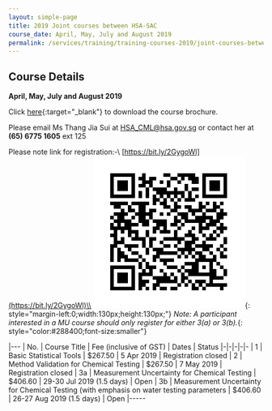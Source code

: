 ```yaml
---
layout: simple-page
title: 2019 Joint courses between HSA-SAC
course_date: April, May, July and August 2019
permalink: /services/training/training-courses-2019/joint-courses-between-HSA-SAC
---
```


## Course Details
**April, May, July and August 2019**

Click [here](/files/training/Course-brochure-2019.pdf){:target="_blank"} to download the course brochure.
 
Please email Ms Thang Jia Sui at <HSA_CML@hsa.gov.sg> or contact her at **(65) 6775 1605** ext 125
 
Please note link for registration:-\\
[https://bit.ly/2GygoWl](https://bit.ly/2GygoWl)\\
![QR Code](/images/QR-Code.png){: style="margin-left:0;width:130px;height:130px;"}
_Note: A participant interested in a MU course should only register for either 3(a) or 3(b)._{: style="color:#288400;font-size:smaller"}



|---
| No. | Course Title | Fee (inclusive of GST) |  Dates | Status
|-|-|-|-|-
| 1 | Basic Statistical Tools | $267.50 | 5 Apr 2019 | Registration closed
| 2 | Method Validation for Chemical Testing | $267.50 | 7 May 2019 | Registration closed
| 3a | Measurement Uncertainty for Chemical Testing | $406.60 | 29-30 Jul 2019 (1.5 days) | Open
| 3b | Measurement Uncertainty for Chemical Testing (with emphasis on water testing parameters | $406.60 | 26-27 Aug 2019 (1.5 days) | Open
|-----

